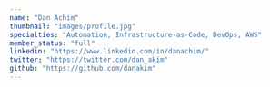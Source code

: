 ```yaml
---
name: "Dan Achim"
thumbnail: "images/profile.jpg"
specialties: "Automation, Infrastructure-as-Code, DevOps, AWS"
member_status: "full"
linkedin: "https://www.linkedin.com/in/danachim/"
twitter: "https://twitter.com/dan_akim"
github: "https://github.com/danakim"
---
```

